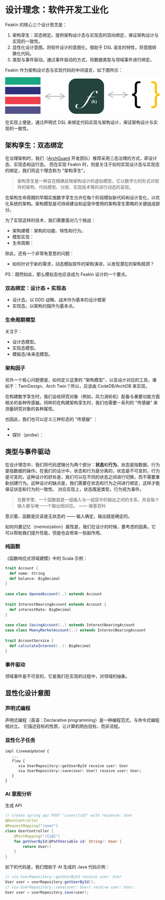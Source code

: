 # 设计理念：软件开发工业化

Feakin 的核心三个设计思念是：

1. 架构孪生：双态绑定。提供架构设计态与实现态的双向绑定，保证架构设计与实现的一致性。
2. 显性化设计意图。将软件设计的意图化，借助于 DSL 语言的特性，将意图转换化代码。
3. 类型与事件驱动。通过事件驱动的方式，将数据类型与领域事件进行绑定。

Feakin 作为架构设计态与实现代码的中间语言，如下图所示：

![Design Principles](../images/design-principles.svg)

在实现上便是，通过声明式 DSL 来绑定代码实现与架构设计，保证架构设计与实现的一致性。

## 架构孪生：双态绑定

在治理架构时，我们（[ArchGuard](https://archguard.org/) 开发团队）推荐采用三态治理的方式，即设计态、实现态和运行态。 而在实现 Feakin 时，则是关注于如何实现设计态与实现态的绑定，我们将这个理念称为 "架构孪生"。

> 架构孪生是一种旨在精确反映架构设计的虚拟模型，它以数字化的形式对软件的架构、代码模型、分层、实现技术等的进行动态的呈现。

在架构生命周期的早期实施数字孪生允许在每个阶段模拟新代码和设计变化，以优化系统的架构。架构模型是可持续建设和运营中使用的架构孪生策略的关键组成部分。

为了实现这样的技术，我们需要面对几个挑战：

- 架构建模：架构的功能、特性和行为。
- 模型实现：
- 生命周期：

除此，还有一个非常有意思的问题：

- 如何针对于新的需求，动态模拟软件的架构演进，以发现潜在的架构瓶颈？

PS：既然如此，那么模拟态也应该成为 Feakin 设计的一个要点。

### 双态绑定：设计态 + 实现态

- 设计态。以 DDD 战略、战术作为基本的设计框架
- 实现态。以架构扫描作为基本点。

### 生命周期模型

关注于：

- 设计态模型。
- 实现态模型。
- 模板态/未来态模型。

### 架构因子

另外一个核心问题便是，如何定义这里的 "架构模型"，以及设计对应的工具，诸如于：TwinDesign、Arch Twin？所以，应该由 CodeDB/ArchDB 来实现。

在构建数字孪生时，我们会给研究对象（例如，风力涡轮机）配备与重要功能方面相关的各种传感器。同样的在构建架构孪生时，我们也需要一系列的 "传感器" 来测量研究对象的各种属性。

也因此，我们也可以定义三种形态的 "传感器" ：

- 
- 探针（probe）：

## 类型与事件驱动

在设计理念中，我们将代码逻辑分为两个部分：**状态**和**行为**。状态是指数据，行为是指数据的操作。在我们的设计中，状态和行为是分离的，状态是不可变的，行为是可变的。这种设计的好处是，我们可以在不同的状态之间进行切换，而不需要重新创建行为。这种设计的缺点是，我们需要在状态和行为之间进行绑定，这样才能保证状态和行为的一致性。 对应实现上，状态既是类型，行为视为事件。

> 在数学里，一个函数就是一组输入与一组容许的输出之间的关系，并且每个输入都与唯一一个输出相对应。 —— 维基百科

意识着，函数是应该是无状态的 —— 输入确定，输出就是确定的。

如何内置记忆（memoization）属性是，我们在设计的时候，要考虑的因素。它可以帮助我们提升性能，但是也会带来一些副作用。

### 纯函数

《函数响应式领域建模》中的 Scala 示例：

```scala
trait Account {
  def name: String
  def balance: BigDecimal
}

case class OpenedAccount(..) extends Account

trait InterestBearingAccount extends Account {
  def interestRate: BigDecimal
}

case class SavingAccount(..) extends InterestBearingAccount
case class MoenyMarketAccount(..) extends InterestBearingAccount

trait AccountService {
  def calculateInterest(..): BigDecimal
}
```

### 事件驱动

领域事件是不可变的，它是我们在实现的过程中，对领域的抽象。

## 显性化设计意图

### 声明式编程

声明式编程（英语：Declarative programming）是一种编程范式，与命令式编程相对立。 它描述目标的性质，让计算机明白目标，而非流程。

### 显性化子任务

```feakin
impl CinemaUpdated {
   ...
   flow {
      via UserRepository::getUserById receive user: User
      via UserRepository::save(user: User) receive user: User;
   }
}
```

### AI 意图分析

生成 API

```kotlin
// create spring api POST "/user/{id}" with response: User
@RestController
@RequestMapping("/user")
class UserController {
    @PostMapping("/{id}")
    fun getUserById(@PathVariable id: String): User {
        return User()
    }
}
```

如下的代码是，我们借助于 AI 生成的 Java 代码示例：

```java
// via UserRepository::getUserById receive user: User
User user = userRepository.getUserById();
// via UserRepository::save(user: User) receive user: User;
User user = userRepository.save(user);
```

